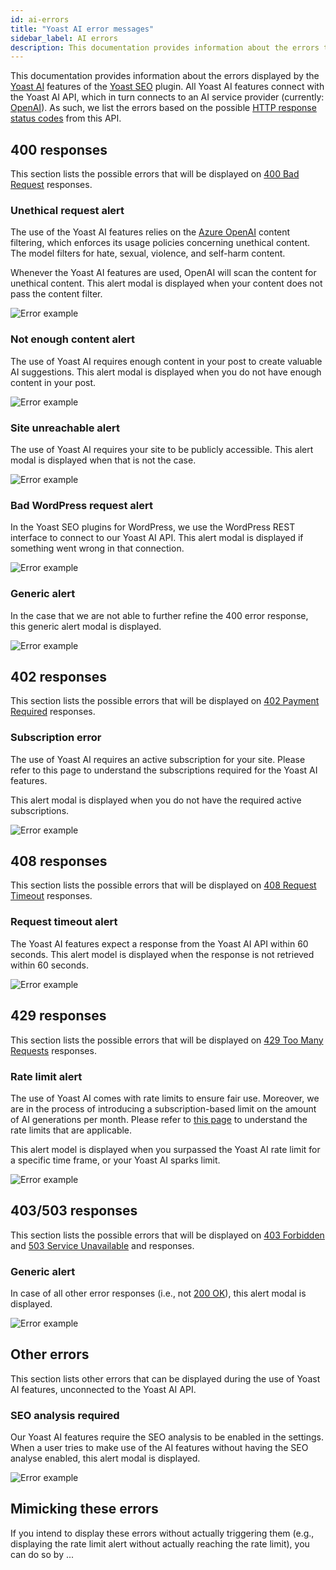 ```yaml
---
id: ai-errors
title: "Yoast AI error messages"
sidebar_label: AI errors
description: This documentation provides information about the errors that the Yoast AI feature shows.
---
```


This documentation provides information about the errors displayed by the [Yoast AI](https://yoast.com/features/ai-generated-titles-and-meta-descriptions/) features of the [Yoast SEO](https://yoast.com/wordpress/plugins/seo/) plugin. All Yoast AI features connect with the Yoast AI API, which in turn connects to an AI service provider (currently: [OpenAI](https://openai.com/)). As such, we list the errors based on the possible [HTTP response status codes](https://developer.mozilla.org/en-US/docs/Web/HTTP/Status) from this API.

## 400 responses
This section lists the possible errors that will be displayed on [400 Bad Request](https://developer.mozilla.org/en-US/docs/Web/HTTP/Status/400) responses.

### Unethical request alert
The use of the Yoast AI features relies on the [Azure OpenAI](https://learn.microsoft.com/en-us/azure/ai-services/openai/concepts/content-filter?tabs=warning%2Cpython-new#text-content) content filtering, which enforces its usage policies concerning unethical content. The model filters for hate, sexual, violence, and self-harm content. 

Whenever the Yoast AI features are used, OpenAI will scan the content for unethical content. This alert modal is displayed when your content does not pass the content filter.

![Error example](images/400-unethical-request-alert.png)

### Not enough content alert
The use of Yoast AI requires enough content in your post to create valuable AI suggestions. This alert modal is displayed when you do not have enough content in your post.

![Error example](images/400-non-enough-content-alert.png)

### Site unreachable alert
The use of Yoast AI requires your site to be publicly accessible. This alert modal is displayed when that is not the case. 

![Error example](images/400-site-unreachable-alert.png)

### Bad WordPress request alert
In the Yoast SEO plugins for WordPress, we use the WordPress REST interface to connect to our Yoast AI API. This alert modal is displayed if something went wrong in that connection. 

![Error example](images/400-bad-wordpress-request-alert.png)

### Generic alert
In the case that we are not able to further refine the 400 error response, this generic alert modal is displayed.

![Error example](images/400-generic-alert.png)

## 402 responses
This section lists the possible errors that will be displayed on [402 Payment Required](https://developer.mozilla.org/en-US/docs/Web/HTTP/Status/402) responses.

### Subscription error
The use of Yoast AI requires an active subscription for your site. Please refer to this page to understand the subscriptions required for the Yoast AI features.

This alert modal is displayed when you do not have the required active subscriptions.

![Error example](images/402-subscription-error.png)

## 408 responses
This section lists the possible errors that will be displayed on [408 Request Timeout](https://developer.mozilla.org/en-US/docs/Web/HTTP/Status/408) responses.

### Request timeout alert
The Yoast AI features expect a response from the Yoast AI API within 60 seconds. This alert model is displayed when the response is not retrieved within 60 seconds.

![Error example](images/408-request-timeout-alert.png)

## 429 responses
This section lists the possible errors that will be displayed on [429 Too Many Requests](https://developer.mozilla.org/en-US/docs/Web/HTTP/Status/429) responses.

### Rate limit alert
The use of Yoast AI comes with rate limits to ensure fair use. Moreover, we are in the process of introducing a subscription-based limit on the amount of AI generations per month. Please refer to [this page](https://yoa.st/ai-generator-rate-limit-help) to understand the rate limits that are applicable. 

This alert model is displayed when you surpassed the Yoast AI rate limit for a specific time frame, or your Yoast AI sparks limit.

![Error example](images/429-rate-limit-alert.png)

## 403/503 responses
This section lists the possible errors that will be displayed on [403 Forbidden](https://developer.mozilla.org/en-US/docs/Web/HTTP/Status/403) and [503 Service Unavailable](https://developer.mozilla.org/en-US/docs/Web/HTTP/Status/503) and  responses.

### Generic alert
In case of all other error responses (i.e., not [200 OK](https://developer.mozilla.org/en-US/docs/Web/HTTP/Status/200)), this alert modal is displayed.

![Error example](images/400-generic-alert.png)

## Other errors

This section lists other errors that can be displayed during the use of Yoast AI features, unconnected to the Yoast AI API.

### SEO analysis required
Our Yoast AI features require the SEO analysis to be enabled in the settings. When a user tries to make use of the AI features without having the SEO analyse enabled, this alert modal is displayed.

![Error example](images/000-seo-analysis-required.png)

## Mimicking these errors

If you intend to display these errors without actually triggering them (e.g., displaying the rate limit alert without actually reaching the rate limit), you can do so by ...
